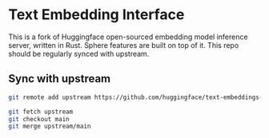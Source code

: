 # Text Embedding Interface

This is a fork of Huggingface open-sourced embedding model inference server, written in Rust. 
Sphere features are built on top of it.
This repo should be regularly synced with upstream.

## Sync with upstream

```bash
git remote add upstream https://github.com/huggingface/text-embeddings-inference.git

git fetch upstream
git checkout main
git merge upstream/main
```